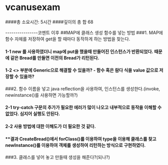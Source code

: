 # vcanusexam
####총 소요시간: 5시간
####깊이의 총 합 68

----------------코멘트 이후
##MAP에 클래스 생성 함수를 넣는 방법
###1. MAP에 함수 자체를 저장하여 get을 할 때마다 동작하게 하는 방법을 찾는다.
#### 1-1 new 를 사용하였더니 map에 put을 했을때 만들어진 인스턴스가 반환되었다. 때문에 같은 Bread를 만들면 이전의 Bread가 리턴된다.
#### 1-2 <> 부분에 Generic으로 해결할 수 있을까? - 함수 혹은 람다 식을 value 값으로 저장할 수 있을까?
 
###2. 함수 이름을 넣고 java reflection을 사용하여, 인스턴스를 생성한다.(invoke, newinstance()를 사용하면 가능할까?)
#### 2-1 try-catch 구문의 추가가 필요한 에러가 많이 나오고 내부적으로 동작을 이해할 수 없었다. 심지어 실행도 안된다.
#### 2-2 사용 방법에 대한 이해도가 더 필요한 것 같다.
#### **결과 CreateBread()에서 forClass()를 이용하여 type을 이용해 클래스를 찾고 newInstance()를 이용하여 객체를 생성하여 리턴하는 방식으로 구현하였다.

###3. 클래스를 넣어 놓고 만들때 생성을 해준다?(되나?)
